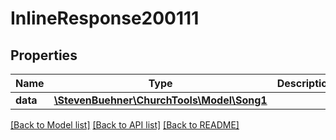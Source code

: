 # InlineResponse200111

## Properties
Name | Type | Description | Notes
------------ | ------------- | ------------- | -------------
**data** | [**\StevenBuehner\ChurchTools\Model\Song1**](Song1.md) |  | [optional] 

[[Back to Model list]](../../README.md#documentation-for-models) [[Back to API list]](../../README.md#documentation-for-api-endpoints) [[Back to README]](../../README.md)

